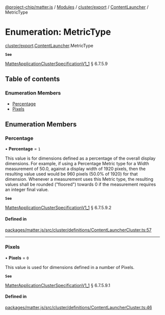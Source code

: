 [@project-chip/matter.js](../README.md) / [Modules](../modules.md) / [cluster/export](../modules/cluster_export.md) / [ContentLauncher](../modules/cluster_export.ContentLauncher.md) / MetricType

# Enumeration: MetricType

[cluster/export](../modules/cluster_export.md).[ContentLauncher](../modules/cluster_export.ContentLauncher.md).MetricType

**`See`**

[MatterApplicationClusterSpecificationV1_1](../interfaces/spec_export.MatterApplicationClusterSpecificationV1_1.md) § 6.7.5.9

## Table of contents

### Enumeration Members

- [Percentage](cluster_export.ContentLauncher.MetricType.md#percentage)
- [Pixels](cluster_export.ContentLauncher.MetricType.md#pixels)

## Enumeration Members

### Percentage

• **Percentage** = ``1``

This value is for dimensions defined as a percentage of the overall display dimensions. For example, if
using a Percentage Metric type for a Width measurement of 50.0, against a display width of 1920 pixels, then
the resulting value used would be 960 pixels (50.0% of 1920) for that dimension. Whenever a measurement uses
this Metric type, the resulting values shall be rounded ("floored") towards 0 if the measurement requires an
integer final value.

**`See`**

[MatterApplicationClusterSpecificationV1_1](../interfaces/spec_export.MatterApplicationClusterSpecificationV1_1.md) § 6.7.5.9.2

#### Defined in

[packages/matter.js/src/cluster/definitions/ContentLauncherCluster.ts:57](https://github.com/project-chip/matter.js/blob/b7330d72/packages/matter.js/src/cluster/definitions/ContentLauncherCluster.ts#L57)

___

### Pixels

• **Pixels** = ``0``

This value is used for dimensions defined in a number of Pixels.

**`See`**

[MatterApplicationClusterSpecificationV1_1](../interfaces/spec_export.MatterApplicationClusterSpecificationV1_1.md) § 6.7.5.9.1

#### Defined in

[packages/matter.js/src/cluster/definitions/ContentLauncherCluster.ts:46](https://github.com/project-chip/matter.js/blob/b7330d72/packages/matter.js/src/cluster/definitions/ContentLauncherCluster.ts#L46)
